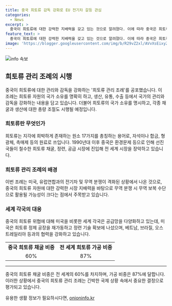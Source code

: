 ```yaml
---
title: 중국 희토류 감독 강화로 EU 전기차 갈등 관심
categories:
  - News
excerpt: >
  중국이 희토류에 대한 강력한 지배력을 갖고 있는 것으로 알려졌다. 이에 따라 중국은 희토류 관리 조례를 공포함으로써 국가 소유를 명확히 하고, 생산, 유통, 수출 등에서의 감독을 강화하고 있다. 이번 조례는 미국, 유럽연합과의 전기차 등을 둘러싼 무역 분쟁이 격화되는 상황에서 공포되었으며, 중국의 희토류 수출 제한과 관련 기술 수출 금지 등으로 세계적인 우려 증폭됐다. 미국은 희토류 공급 다양화에 나서고 있으며, 베트남, 브라질, 오스트레일리아와의 협력도 강화하고 있다.
feature_text: >
  중국이 희토류에 대한 강력한 지배력을 갖고 있는 것으로 알려졌다. 이에 따라 중국은 희토류 관리 조례를 공포함으로써 국가 소유를 명확히 하고, 생산, 유통, 수출 등에서의 감독을 강화하고 있다. 이번 조례는 미국, 유럽연합과의 전기차 등을 둘러싼 무역 분쟁이 격화되는 상황에서 공포되었으며, 중국의 희토류 수출 제한과 관련 기술 수출 금지 등으로 세계적인 우려 증폭됐다. 미국은 희토류 공급 다양화에 나서고 있으며, 베트남, 브라질, 오스트레일리아와의 협력도 강화하고 있다.
image: 'https://blogger.googleusercontent.com/img/b/R29vZ2xl/AVvXsEixyZcFfHzMRdzZMjFBmAUKJYCLCGyLL1o632UiGVXcaFdKo_bkvkuCioo0uUKlGfBVcT3P84aROyZIXSBEx3Aw5nCQ3pTgDom1WDC4m8eifvWiAmWEEVb4x6G_l8C0QH225ldMjyaFvpxGEBGNO37VmDTDMHGhJPq73UglMfDca1-0aw/s1600/blogspot.png'
---
```


<p><img src="https://blogger.googleusercontent.com/img/b/R29vZ2xl/AVvXsEixyZcFfHzMRdzZMjFBmAUKJYCLCGyLL1o632UiGVXcaFdKo_bkvkuCioo0uUKlGfBVcT3P84aROyZIXSBEx3Aw5nCQ3pTgDom1WDC4m8eifvWiAmWEEVb4x6G_l8C0QH225ldMjyaFvpxGEBGNO37VmDTDMHGhJPq73UglMfDca1-0aw/s1600/blogspot.png" alt="info 속보" /></p>

<h2 data-ke-size="size26">희토류 관리 조례의 시행</h2>

<p data-ke-size="size16">중국이 희토류에 대한 관리와 감독을 강화하는 '희토류 관리 조례'를 공포했습니다. 이 조례는 희토류 자원의 국가 소유를 명확히 하고, 생산, 유통, 수출 등에서 국가의 관리와 감독을 강화하는 내용을 담고 있습니다. 더불어 희토류의 국가 소유를 명시하고, 각종 채굴과 생산에 대한 총량 조절도 시행될 예정입니다.</p>

<h3 data-ke-size="size24">희토류란 무엇인가</h3>

<p data-ke-size="size16">희토류는 지각에 희박하게 존재하는 원소 17가지를 총칭하는 용어로, 자석이나 합금, 형광체, 촉매제 등의 원료로 쓰입니다. 1990년대 이후 중국은 환경문제 등으로 인해 선진국들이 철수한 희토류 채굴, 정련, 공급 시장에 진입해 전 세계 시장을 장악하고 있습니다.</p>

<h3 data-ke-size="size24">희토류 관리 조례의 배경</h3>

<p data-ke-size="size16">이번 조례는 미국, 유럽연합과의 전기차 및 무역 분쟁이 격화된 상황에서 나온 것으로, 중국의 희토류 자원에 대한 강력한 시장 지배력을 바탕으로 무역 분쟁 시 무역 보복 수단으로 활용될 가능성이 크다는 점에서 주목받고 있습니다.</p>

<h3 data-ke-size="size24">세계 각국의 대응</h3>

<p data-ke-size="size16">중국의 희토류 위협에 대해 미국을 비롯한 세계 각국은 공급망을 다양화하고 있는데, 미국은 희토류 정제 공장을 재가동하고 정련 기술 확보에 나섰으며, 베트남, 브라질, 오스트레일리아 등과의 협력을 강화하고 있습니다.</p>

<table>
  <tr>
    <td style="text-align: center; height: 17px;"><b>중국 희토류 채굴 비중</b></td>
    <td style="text-align: center; height: 17px;"><b>전 세계 희토류 가공 비중</b></td>
  </tr>
  <tr>
    <td style="text-align: center; height: 17px;">60%</td>
    <td style="text-align: center; height: 17px;">87%</td>
  </tr>
</table>

<hr>

<p data-ke-size="size16">중국의 희토류 채굴 비중은 전 세계의 60%를 차지하며, 가공 비중은 87%에 달합니다. 이러한 상황에서 중국의 희토류 관리 조례는 긴박한 국제 상황 속에서 중요한 결정으로 평가되고 있습니다.</p>
유용한 생활 정보가 필요하시다면, <a href="https://onioninfo.kr" rel="dofollow">onioninfo.kr</a>


